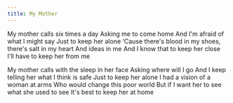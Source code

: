 ```yaml
---
title: My Mother
---
```


My mother calls six times a day
Asking me to come home
And I'm afraid of what I might say
Just to keep her alone
‘Cause there's blood in my shoes, there's salt in my heart
And ideas in me
And I know that to keep her close
I'll have to keep her from me

My mother calls with the sleep in her face
Asking where will I go
And I keep telling her what I think is safe
Just to keep her alone
I had a vision of a woman at arms
Who would change this poor world
But if I want her to see what she used to see
It's best to keep her at home
